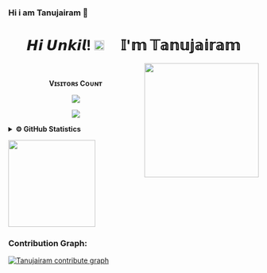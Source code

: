 ### Hi i am Tanujairam 👋

<!--
**Tanujairam123/Tanujairam123** is a ✨ _special_ ✨ repository because its `README.md` (this file) appears on your GitHub profile.

Here are some ideas to get you started:

- 🔭 I’m currently working on Telegram
- 🌱 I’m currently learning Coading
- 👯 I’m looking to collaborate on Telegram bot
- 🤔 I’m looking for help with Leech bot
- 💬 Ask me about bots
- 📫 How to reach me: Telegram
- 😄 Pronouns: Friend in need is a friend indeed
- ⚡ Fun fact: You have to kiss lot of frogs to meet a princess
--> <h1 align="center">𝙃𝙞 𝙐𝙣𝙠𝙞𝙡! <img src="https://raw.githubusercontent.com/MartinHeinz/MartinHeinz/master/wave.gif"  width="20px"> &nbsp; &nbsp; 𝕀'𝕞 𝕋𝕒𝕟𝕦𝕛𝕒𝕚𝕣𝕒𝕞</h1> <img align='right' src="https://media.giphy.com/media/T4tPJEgs2FEFq/giphy.gif?cid=ecf05e47qhbjlap43ddrrabq9fr2p627llne685nvyrb7drn&rid=giphy.gif&ct=s" width="230">

<br><p align="center"><b>Vɪꜱɪᴛᴏʀꜱ Cᴏᴜɴᴛ</b></p>  
<p align="center"><img align="center" src="https://profile-counter.glitch.me/{Tanujairam123}/count.svg"/></p>
<p align="center">
  <img src ="https://github-readme-stats.vercel.app/api/top-langs/?username=Tanujairam-TG&layout=compact&hide_border=true&theme=darcula&bg_color=00000000&langs_count=10&hide=jupyter%20notebook,tex,css,php">
<details>
  <summary><b>⚙&nbsp;GitHub Statistics</b></summary>
  <br/>
  <a href="https://github.com/Tanujairam123">
    <p align="left">
        <img height="150px" src="https://github-readme-streak-stats.herokuapp.com/?user=Tanujairam123&theme=ayu-mirage&hide_border=true" />
    </p>
   </a>
</details>

  <a href="https://github.com/Tanujairam-TG">
    <p align="left">
        <img height="175px" src="https://github-readme-stats.vercel.app/api?username=Tanujairam-TG&count_private=False&show_icons=true&title_color=30F229&icon_color=F2F407&text_color=F9F9F9&bg_color=1F222E&hide_border=true" /> 
    </p>
  </a> 


### Contribution Graph:

[![Tanujairam contribute graph](https://activity-graph.herokuapp.com/graph?username=Tanujairam-TG&bg_color=1F222E&color=F8D866&line=F85D7F&point=FFFFFF&hide_border=true)](https://github.com/Tanjairam123)

